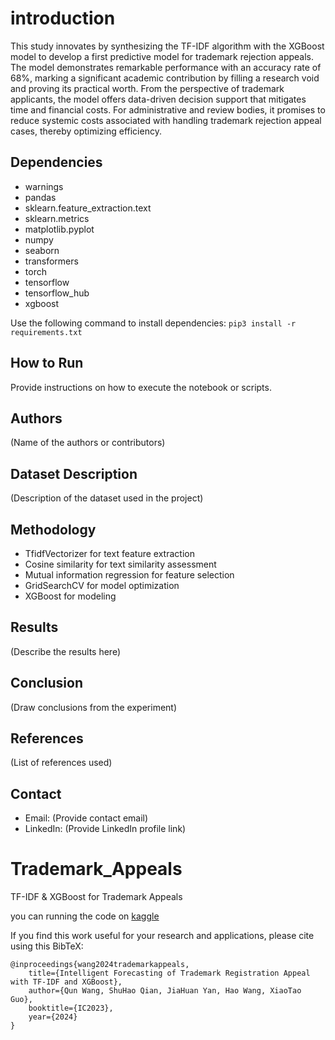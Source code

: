 # introduction 

This study innovates by synthesizing the TF-IDF algorithm with the XGBoost model to develop a first predictive model for trademark rejection appeals. The model demonstrates remarkable performance with an accuracy rate of 68\%, marking a significant academic contribution by filling a research void and proving its practical worth. From the perspective of trademark applicants, the model offers data-driven decision support that mitigates time and financial costs. For administrative and review bodies, it promises to reduce systemic costs associated with handling trademark rejection appeal cases, thereby optimizing efficiency. 

## Dependencies

- warnings
- pandas
- sklearn.feature_extraction.text
- sklearn.metrics
- matplotlib.pyplot
- numpy
- seaborn
- transformers
- torch
- tensorflow
- tensorflow_hub
- xgboost

Use the following command to install dependencies:
`pip3 install -r requirements.txt`

## How to Run

Provide instructions on how to execute the notebook or scripts.

## Authors

(Name of the authors or contributors)

## Dataset Description

(Description of the dataset used in the project)

## Methodology

- TfidfVectorizer for text feature extraction
- Cosine similarity for text similarity assessment
- Mutual information regression for feature selection
- GridSearchCV for model optimization
- XGBoost for modeling

## Results

(Describe the results here)

## Conclusion

(Draw conclusions from the experiment)

## References

(List of references used)

## Contact

- Email: (Provide contact email)
- LinkedIn: (Provide LinkedIn profile link)

# Trademark_Appeals
TF-IDF &amp; XGBoost for Trademark Appeals

you can running the code on [kaggle](https://www.kaggle.com/code/valeriawong/en-similarity-xgboost/notebook)

If you find this work useful for your research and applications, please cite using this BibTeX:

```
@inproceedings{wang2024trademarkappeals,
    title={Intelligent Forecasting of Trademark Registration Appeal with TF-IDF and XGBoost},
    author={Qun Wang, ShuHao Qian, JiaHuan Yan, Hao Wang, XiaoTao Guo},
    booktitle={IC2023},
    year={2024}
}
```
